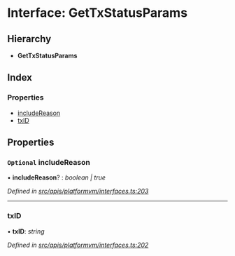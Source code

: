 # Interface: GetTxStatusParams

## Hierarchy

- **GetTxStatusParams**

## Index

### Properties

- [includeReason](platformvm_interfaces.gettxstatusparams#optional-includereason)
- [txID](platformvm_interfaces.gettxstatusparams#txid)

## Properties

### `Optional` includeReason

• **includeReason**? : _boolean | true_

_Defined in [src/apis/platformvm/interfaces.ts:203](https://github.com/chain4travel/caminojs/blob/3883166/src/apis/platformvm/interfaces.ts#L203)_

---

### txID

• **txID**: _string_

_Defined in [src/apis/platformvm/interfaces.ts:202](https://github.com/chain4travel/caminojs/blob/3883166/src/apis/platformvm/interfaces.ts#L202)_
